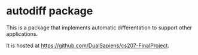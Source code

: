 # autodiff package

This is a package that implements automatic differentation to support other applications.

It is hosted at https://github.com/DualSapiens/cs207-FinalProject.
